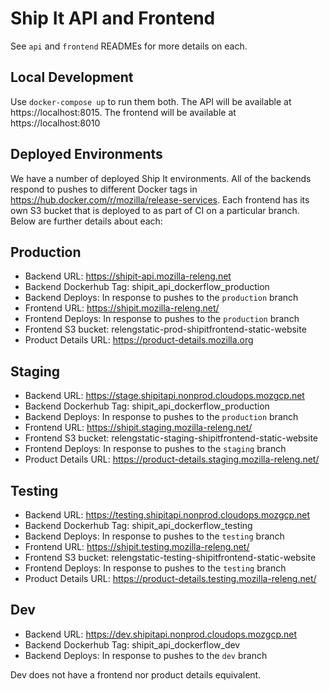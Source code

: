 Ship It API and Frontend
========================

See `api` and `frontend` READMEs for more details on each.


Local Development
-----------------
Use `docker-compose up` to run them both. The API will be available at https://localhost:8015. The frontend will be available at https://localhost:8010

Deployed Environments
---------------------

We have a number of deployed Ship It environments. All of the backends respond to pushes to different Docker tags in https://hub.docker.com/r/mozilla/release-services. Each frontend has its own S3 bucket that is deployed to as part of CI on a particular branch. Below are further details about each:


Production
----------
* Backend URL: https://shipit-api.mozilla-releng.net
* Backend Dockerhub Tag: shipit_api_dockerflow_production
* Backend Deploys: In response to pushes to the `production` branch
* Frontend URL: https://shipit.mozilla-releng.net/
* Frontend Deploys: In response to pushes to the `production` branch
* Frontend S3 bucket: relengstatic-prod-shipitfrontend-static-website
* Product Details URL: https://product-details.mozilla.org

Staging
-------
* Backend URL: https://stage.shipitapi.nonprod.cloudops.mozgcp.net
* Backend Dockerhub Tag: shipit_api_dockerflow_production
* Backend Deploys: In response to pushes to the `production` branch
* Frontend URL: https://shipit.staging.mozilla-releng.net/
* Frontend S3 bucket: relengstatic-staging-shipitfrontend-static-website
* Frontend Deploys: In response to pushes to the `staging` branch
* Product Details URL: https://product-details.staging.mozilla-releng.net/

Testing
-------
* Backend URL: https://testing.shipitapi.nonprod.cloudops.mozgcp.net
* Backend Dockerhub Tag: shipit_api_dockerflow_testing
* Backend Deploys: In response to pushes to the `testing` branch
* Frontend URL: https://shipit.testing.mozilla-releng.net/
* Frontend S3 bucket: relengstatic-testing-shipitfrontend-static-website
* Frontend Deploys: In response to pushes to the `testing` branch
* Product Details URL: https://product-details.testing.mozilla-releng.net/

Dev
---
* Backend URL: https://dev.shipitapi.nonprod.cloudops.mozgcp.net
* Backend Dockerhub Tag: shipit_api_dockerflow_dev
* Backend Deploys: In response to pushes to the `dev` branch

Dev does not have a frontend nor product details equivalent.
